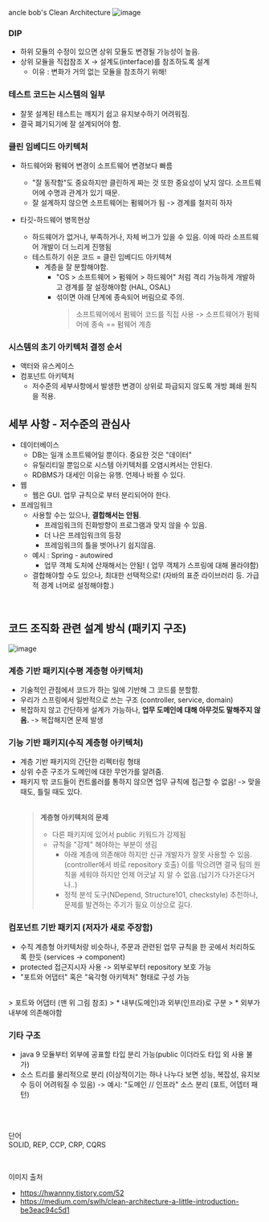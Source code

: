 <!-- 클린 아키텍처
소프트웨어 구조와 설계의 원칙
로버트 C.마틴 지음 -->

ancle bob's Clean Architecture
![image](https://github.com/hana2set/study/assets/97689567/70846850-f5f0-4b20-b085-1c745fdee1e9)

### DIP
* 하위 모듈의 수정이 있으면 상위 모듈도 변경될 가능성이 높음.
* 상위 모듈을 직접참조 X -> 설계도(interface)를 참조하도록 설계
    * 이유 : 변화가 거의 없는 모듈을 참조하기 위해!


### 테스트 코드는 시스템의 일부
* 잘못 설계된 테스트는 깨지기 쉽고 유지보수하기 어려워짐.
* 결국 폐기되기에 잘 설계되어야 함.

### 클린 임베디드 아키텍처
* 하드웨어와 펌웨어 변경이 소프트웨어 변경보다 빠름
    * "잘 동작함"도 중요하지만 클린하게 짜는 것 또한 중요성이 낮지 않다. 소프트웨어에 수명과 관계가 있기 때문.
    * 잘 설계하지 않으면 소프트웨어는 펌웨어가 됨 -> 경계를 철저히 하자
    
* 타깃-하드웨어 병목현상
    * 하드웨어가 없거나, 부족하거나, 자체 버그가 있을 수 있음. 이에 따라 소프트웨어 개발이 더 느리게 진행됨
    * 테스트하기 쉬운 코드 = 클린 임베디드 아키텍쳐
        * 계층을 잘 분할해야함.
            * "OS > 소프트웨어 > 펌웨어 > 하드웨어" 처럼 격리 가능하게 개발하고 경계를 잘 설정해야함 (HAL, OSAL) 
            * 섞이면 아래 단계에 종속되어 버림으로 주의. 
                > 소프트웨어에서 펌웨어 코드를 직접 사용 -> 소프트웨어가 펌웨어에 종속 == 펌웨어 계층
            

### 시스템의 초기 아키텍처 결정 순서
* 액터와 유스케이스
* 컴포넌트 아키텍처
    * 저수준의 세부사항에서 발생한 변경이 상위로 파급되지 않도록 개방 폐쇄 원칙을 적용. 
        
## 세부 사항 - 저수준의 관심사
* 데이터베이스
    * DB는 일개 소프트웨어일 뿐이다. 중요한 것은 "데이터"
    * 유틸리티일 뿐임으로 시스템 아키텍처를 오염시켜서는 안된다.
    * RDBMS가 대세인 이유는 유행. 언제나 바뀔 수 있다.
* 웹
    * 웹은 GUI. 업무 규칙으로 부터 분리되어야 한다.
* 프레임워크
    * 사용할 수는 있으나, __결합해서는 안됨__.
        * 프레임워크의 진화방향이 프로그램과 맞지 않을 수 있음.
        * 더 나은 프레임워크의 등장
        * 프레임워크의 틀을 벗어나기 쉽지않음.
    * 예시 : Spring - autowired
        * 업무 객체 도처에 산재해서는 안됨! ( 업무 객체가 스프링에 대해 몰라야함)
    * 결합해야할 수도 있으나, 최대한 선택적으로! (자바의 표준 라이브러리 등. 가급적 경계 너머로 설정해야함.)

<br>

## 코드 조직화 관련 설계 방식 (패키지 구조)
![image](https://github.com/hana2set/study/assets/97689567/0cc7bdf5-8537-4133-9d07-cb28fcdeb1c4)

### 계층 기반 패키지(수평 계층형 아키텍처)
* 기술적인 관점에서 코드가 하는 일에 기반해 그 코드를 분할함.
* 우리가 스프링에서 일반적으로 쓰는 구조 (controller, service, domain)
* 복잡하지 않고 간단하게 설계가 가능하나, __업무 도메인에 대해 아무것도 말해주지 않음.__ -> 복잡해지면 문제 발생


### 기능 기반 패키지(수직 계층형 아키텍처)
* 계층 기반 패키지의 간단한 리펙터링 형태
* 상위 수준 구조가 도메인에 대한 무언가를 알려줌.
* 패키지 밖 코드들이 컨트롤러를 통하지 않으면 업무 규칙에 접근할 수 없음! -> 맞을 때도, 틀릴 때도 있다.
<br><br>
    > __계층형 아키텍처의 문제__
    >    * 다른 패키지에 있어서 public 키워드가 강제됨
    >    * 규칙을 "강제" 해야하는 부분이 생김
    >        * 아래 계층에 의존해야 하지만 신규 개발자가 잘못 사용할 수 있음. (controller에서 바로 repository 호출) 이를 막으려면 결국 팀의 원칙을 세워야 하지만 언제 어긋날 지 알 수 없음.(납기가 다가온다거나..)
    >        * 정적 분석 도구(NDepend, Structure101, checkstyle) 추천하나, 문제를 발견하는 주기가 필요 이상으로 길다.

### 컴포넌트 기반 패키지 (저자가 새로 주장함)
* 수직 계층형 아키텍처랑 비슷하나, 주문과 관련된 업무 규칙을 한 곳에서 처리하도록 한듯 (services -> component)
* protected 접근지시자 사용 -> 외부로부터 repository 보호 가능
* "포트와 어댑터" 혹은 "육각형 아키텍처" 형태로 구성 가능
<br>
    > 포트와 어댑터 (맨 위 그림 참조)
    >   * 내부(도메인)과 외부(인프라)로 구분
    >   * 외부가 내부에 의존해야함

### 기타 구조
* java 9 모듈부터 외부에 공표할 타입 분리 가능(public 이더라도 타입 외 사용 불가)
* 소스 트리를 물리적으로 분리 (이상적이기는 하나 나누다 보면 성능, 복잡성, 유지보수 등이 어려워질 수 있음) -> 예시: "도메인 // 인프라" 소스 분리 (포트, 어뎁터 패턴)
    

<br><br>

단어<br>
SOLID, REP, CCP, CRP, CQRS

<br>

이미지 출처
* https://hwannny.tistory.com/52
* https://medium.com/swlh/clean-architecture-a-little-introduction-be3eac94c5d1
